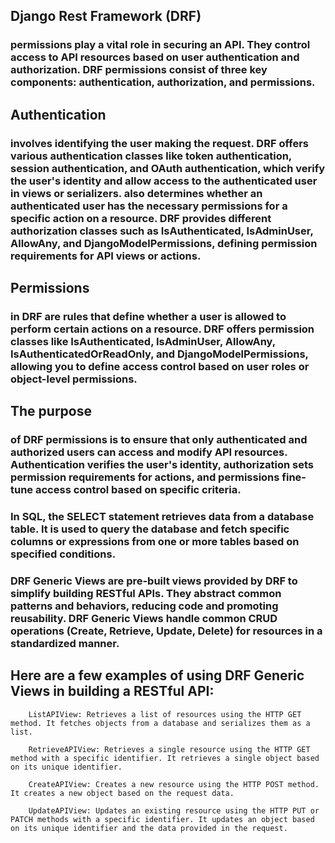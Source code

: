 ## Django Rest Framework (DRF) 
### permissions play a vital role in securing an API. They control access to API resources based on user authentication and authorization. DRF permissions consist of three key components: authentication, authorization, and permissions.

## Authentication 
### involves identifying the user making the request. DRF offers various authentication classes like token authentication, session authentication, and OAuth authentication, which verify the user's identity and allow access to the authenticated user in views or serializers. also determines whether an authenticated user has the necessary permissions for a specific action on a resource. DRF provides different authorization classes such as IsAuthenticated, IsAdminUser, AllowAny, and DjangoModelPermissions, defining permission requirements for API views or actions.

## Permissions 
### in DRF are rules that define whether a user is allowed to perform certain actions on a resource. DRF offers permission classes like IsAuthenticated, IsAdminUser, AllowAny, IsAuthenticatedOrReadOnly, and DjangoModelPermissions, allowing you to define access control based on user roles or object-level permissions.

## The purpose
### of DRF permissions is to ensure that only authenticated and authorized users can access and modify API resources. Authentication verifies the user's identity, authorization sets permission requirements for actions, and permissions fine-tune access control based on specific criteria.

### In SQL, the SELECT statement retrieves data from a database table. It is used to query the database and fetch specific columns or expressions from one or more tables based on specified conditions.


### DRF Generic Views are pre-built views provided by DRF to simplify building RESTful APIs. They abstract common patterns and behaviors, reducing code and promoting reusability. DRF Generic Views handle common CRUD operations (Create, Retrieve, Update, Delete) for resources in a standardized manner.

## Here are a few examples of using DRF Generic Views in building a RESTful API:

        ListAPIView: Retrieves a list of resources using the HTTP GET method. It fetches objects from a database and serializes them as a list.

        RetrieveAPIView: Retrieves a single resource using the HTTP GET method with a specific identifier. It retrieves a single object based on its unique identifier.

        CreateAPIView: Creates a new resource using the HTTP POST method. It creates a new object based on the request data.

        UpdateAPIView: Updates an existing resource using the HTTP PUT or PATCH methods with a specific identifier. It updates an object based on its unique identifier and the data provided in the request.